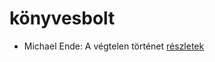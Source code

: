 # könyvesbolt

- Michael Ende: A végtelen történet [részletek](../_details/Michael%20Ende.md#id_353)